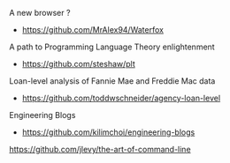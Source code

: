 
A new browser ?
* https://github.com/MrAlex94/Waterfox

A path to Programming Language Theory enlightenment
* https://github.com/steshaw/plt

Loan-level analysis of Fannie Mae and Freddie Mac data
* https://github.com/toddwschneider/agency-loan-level

Engineering Blogs
* https://github.com/kilimchoi/engineering-blogs

https://github.com/jlevy/the-art-of-command-line
